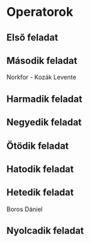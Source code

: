 # Operatorok
## Első feladat

## Második feladat
Norkfor - Kozák Levente
## Harmadik feladat

## Negyedik feladat

## Ötödik feladat

## Hatodik feladat

## Hetedik feladat
Boros Dániel
## Nyolcadik feladat
